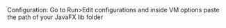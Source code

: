 Configuration:
Go to Run>Edit configurations and inside VM options paste the path of your JavaFX lib folder